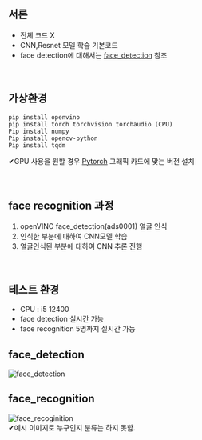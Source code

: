 ## 서론
* 전체 코드 X
* CNN,Resnet 모델 학습 기본코드
* face detection에 대해서는 [face_detection] 참조
<br>

## 가상환경
```bush
pip install openvino
pip install torch torchvision torchaudio (CPU)
Pip install numpy
Pip install opencv-python
Pip install tqdm
```
✔GPU 사용을 원할 경우 [Pytorch] 그래픽 카드에 맞는 버전 설치
<br>
<br>
<br>


## face recognition 과정
1. openVINO face_detection(ads0001) 얼굴 인식
2. 인식한 부분에 대하여 CNN모델 학습
3. 얼굴인식된 부분에 대하여 CNN 추론 진행
<br>


## 테스트 환경
* CPU : i5 12400
* face detection 실시간 가능
* face recognition 5명까지 실시간 가능


## face_detection
![face_detection](https://github.com/user-attachments/assets/d6c79df9-28c1-44d4-ae6a-b360f29238af)
<br>

## face_recognition
![face_recoginition](https://github.com/user-attachments/assets/bf40a958-90d0-4861-8b91-13e1b6946855)<br>
✔예시 이미지로 누구인지 분류는 하지 못함.

[face_detection]: https://github.com/yangjoon03/openVINO
[Pytorch]: https://pytorch.kr/get-started/previous-versions/


